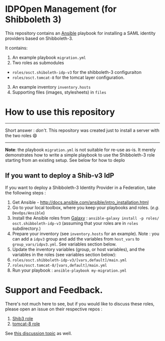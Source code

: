 # IDPOpen Management (for Shibboleth 3)

This repository contains an [Ansible](www.ansible.com) playbook for installing a SAML identity providers based on Shibboleth-3.  

It contains:

1. An example playbook `migration.yml`
2. Two roles as submodules
  * `roles/osct.shiboleth-idp-v3` for the shibboleth-3 configuraiton
  * `roles/osct.tomcat-8` for the tomcat layer configuration.
3. An example inventory `inventory.hosts`
4. Supporting files (images, stylesheets) in `files`


# How to use this repository

----
Short answer : _don't_. This repository was created just to install a server with the two roles :smile:

----

**Note**: the playbook `migration.yml` is not suitable for re-use as-is. It merely demonstrates how to write a simple playbook to use the Shibboleth-3 role starting from an existing setup. See below for how to deplo

## If you want to deploy a Shib-v3 IdP

If you want to deploy a Shibboleth-3 Identity Provider in a Federation, take the following steps :

1. Get Ansible - http://docs.ansible.com/ansible/intro_installation.html
2. Go to your local toolbox, where you keep your playbooks  and roles. (_e.g._ `DevOps/Ansible`)
3. Install the Ansible roles from [Galaxy](https://galaxy.ansible.com) : `ansible-galaxy install -p roles/ osct.shibboleth-idp-v3` (assuming that your roles are in `roles` subdirectory.)
5. Prepare your inventory (see `inventory.hosts` for an example). Note : you can add a `idpv3` group and add the variables from `host_vars` to `group_vars/idpv3.yml`. See variables section below.
6. Update the inventory variables (group, or host variables), and the variables  in the roles (see variables section below):
  1. `roles/osct.shibboleth-idp-v3/[vars,default]/main.yml`
  2. `roles/osct.tomcat-8/[vars,default]/main.yml`
7. Run your playbook : `ansible-playbook my-migration.yml`

# Support and Feedback.

There's not much here to see, but if you would like to discuss these roles, please open an issue on their respective repos :

  1. [Shib3 role](https://github.com/osct/shibboleth-idp-v3/issues/new)
  2. [tomcat-8 role](https://github.com/osct/tomcat-8/issues/new)

See [this discussion topic](http://discourse.sci-gaia.eu/t/shibboleth-idp-v3-on-idpopen/) as well.
